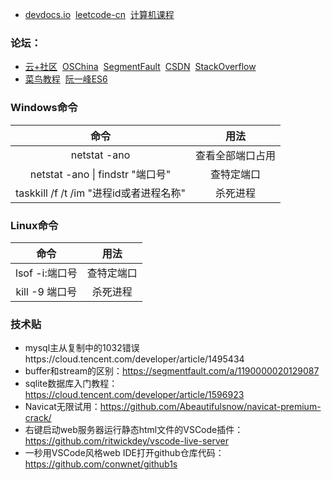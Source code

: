 - [devdocs.io](https://devdocs.io/)&nbsp;&nbsp;[leetcode-cn](https://leetcode-cn.com)&nbsp;&nbsp;[计算机课程](https://study.163.com/curricula/cs.htm)
### 论坛：
- [云+社区](https://cloud.tencent.com/developer)&nbsp;&nbsp;[OSChina](https://www.oschina.net/)&nbsp;&nbsp;[SegmentFault](https://segmentfault.com/)&nbsp;&nbsp;[CSDN](https://www.csdn.net/)&nbsp;&nbsp;[StackOverflow](https://stackoverflow.com/)    
- [菜鸟教程](https://www.runoob.com/)&nbsp;&nbsp;[阮一峰ES6](http://es6.ruanyifeng.com/)
 
### Windows命令
| 命令 | 用法 |
| :-----: | :----: |
| netstat -ano | 查看全部端口占用 |
| netstat -ano \| findstr "端口号" | 查特定端口 |
| taskkill /f /t /im "进程id或者进程名称" | 杀死进程 |
### Linux命令
| 命令 | 用法 |
| :-----: | :----: |
| lsof -i:端口号 | 查特定端口 |
| kill -9 端口号 | 杀死进程 |

### 技术贴
- mysql主从复制中的1032错误https://cloud.tencent.com/developer/article/1495434  
- buffer和stream的区别：https://segmentfault.com/a/1190000020129087
- sqlite数据库入门教程：https://cloud.tencent.com/developer/article/1596923
- Navicat无限试用：https://github.com/Abeautifulsnow/navicat-premium-crack/
- 右键启动web服务器运行静态html文件的VSCode插件：https://github.com/ritwickdey/vscode-live-server
- 一秒用VSCode风格web IDE打开github仓库代码：https://github.com/conwnet/github1s
